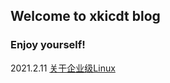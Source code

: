 ## Welcome to xkicdt blog

### Enjoy yourself!

2021.2.11 [关于企业级Linux](https://xkicdt.github.io/article/2021.2.10/关于企业级Linux.html)
